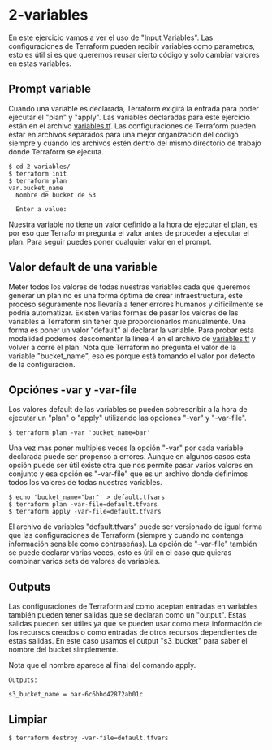 # 2-variables

En este ejercicio vamos a ver el uso de "Input Variables". Las configuraciones de Terraform pueden recibir variables como parametros, esto es útil si es que queremos reusar cierto código y solo cambiar valores en estas variables.

## Prompt variable

Cuando una variable es declarada, Terraform exigirá la entrada para poder ejecutar el "plan" y "apply".
Las variables declaradas para este ejercicio están en el archivo [variables.tf](https://github.com/deobieta/terraform-tutorial/blob/master/2-variables/variables.tf). Las configuraciones de Terraform pueden estar en archivos separados para una mejor organización del código siempre y cuando los archivos estén dentro del mismo directorio de trabajo donde Terraform se ejecuta.

    $ cd 2-variables/
    $ terraform init
    $ terraform plan
    var.bucket_name
      Nombre de bucket de S3

      Enter a value:


Nuestra variable no tiene un valor definido a la hora de ejecutar el plan, es por eso que Terraform pregunta el valor antes de proceder a ejecutar el plan. Para seguir puedes poner cualquier valor en el prompt.


## Valor default de una variable

Meter todos los valores de todas nuestras variables cada que queremos generar un plan no es una forma óptima de crear infraestructura, este proceso seguramente nos llevaría a tener errores humanos y dificilmente se podría automatizar. Existen varias formas de pasar los valores  de las variables a Terraform sin tener que proporcionarlos manualmente. Una forma es poner un valor "default" al declarar la variable. Para probar esta modalidad podemos descomentar la linea 4 en el archivo de [variables.tf](https://github.com/deobieta/terraform-tutorial/blob/master/2-variables/variables.tf) y volver a corre el plan. Nota que Terraform no pregunta el valor de la variable "bucket_name", eso es porque está tomando el valor por defecto de la configuración.

## Opciónes -var y -var-file

Los valores default de las variables se pueden sobrescribir a la hora de ejecutar un "plan" o "apply" utilizando las opciones "-var" y "-var-file".

    $ terraform plan -var 'bucket_name=bar'

Una vez mas poner multiples veces la opción "-var" por cada variable declarada puede ser propenso a errores. Aunque en algunos casos esta opción puede ser útil existe otra que nos permite pasar varios valores en conjunto y esa opción es "-var-file" que es un archivo donde definimos todos los valores de todas nuestras variables.

    $ echo 'bucket_name="bar"' > default.tfvars
    $ terraform plan -var-file=default.tfvars
    $ terraform apply -var-file=default.tfvars

El archivo de variables "default.tfvars" puede ser versionado de igual forma que las configuraciones de Terraform (siempre y cuando no contenga información sensible como contraseñas). La opción de "-var-file" también se puede declarar varias veces, esto es útil en el caso que quieras combinar varios sets de valores de variables.

## Outputs

Las configuraciones de Terraform así como aceptan entradas en variables también pueden tener salidas que se declaran como un "output". Estas salidas pueden ser útiles ya que se pueden usar como mera información de los recursos creados o como entradas de otros recursos dependientes de estas salidas. En este caso usamos el output "s3_bucket" para saber el nombre del bucket simplemente. 

Nota que el nombre aparece al final del comando apply.

    Outputs:

    s3_bucket_name = bar-6c6bbd42872ab01c

## Limpiar 

    $ terraform destroy -var-file=default.tfvars
